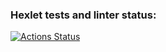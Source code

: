### Hexlet tests and linter status:
[![Actions Status](https://github.com/mvv712/fullstack-javascript-project-11/actions/workflows/hexlet-check.yml/badge.svg)](https://github.com/mvv712/fullstack-javascript-project-11/actions)